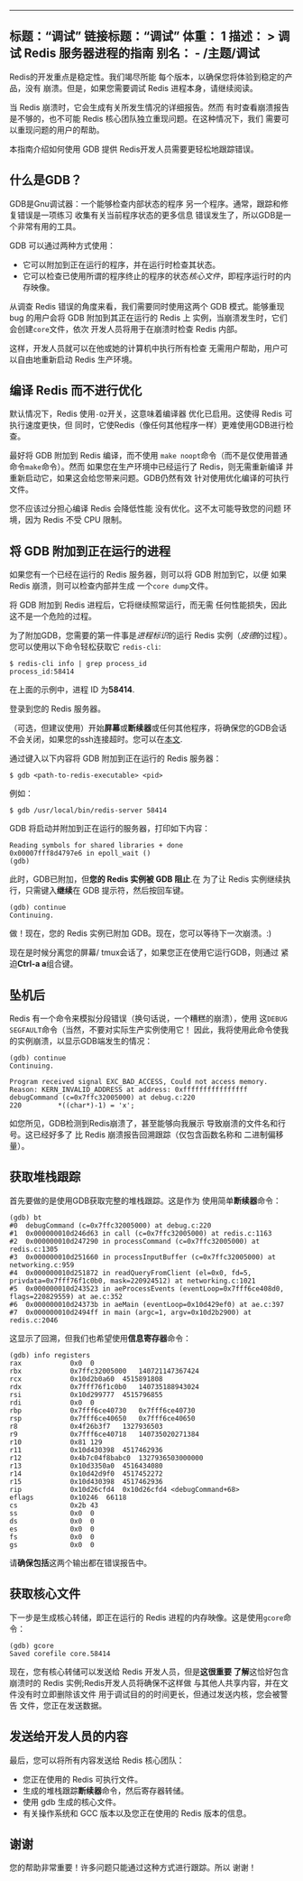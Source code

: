 ***

## 标题：“调试”&#xA;链接标题：“调试”&#xA;体重： 1&#xA;描述： >&#xA;调试 Redis 服务器进程的指南&#xA;别名：&#xA;\- /主题/调试

Redis的开发重点是稳定性。我们竭尽所能
每个版本，以确保您将体验到稳定的产品，没有
崩溃。但是，如果您需要调试 Redis 进程本身，请继续阅读。

当 Redis 崩溃时，它会生成有关所发生情况的详细报告。然而
有时查看崩溃报告是不够的，也不可能
Redis 核心团队独立重现问题。在这种情况下，我们
需要可以重现问题的用户的帮助。

本指南介绍如何使用 GDB 提供
Redis开发人员需要更轻松地跟踪错误。

## 什么是GDB？

GDB是Gnu调试器：一个能够检查内部状态的程序
另一个程序。通常，跟踪和修复错误是一项练习
收集有关当前程序状态的更多信息
错误发生了，所以GDB是一个非常有用的工具。

GDB 可以通过两种方式使用：

*   它可以附加到正在运行的程序，并在运行时检查其状态。
*   它可以检查已使用所谓的程序终止的程序的状态*核心文件*，即程序运行时的内存映像。

从调查 Redis 错误的角度来看，我们需要同时使用这两个
GDB 模式。能够重现 bug 的用户会将 GDB 附加到其正在运行的 Redis 上
实例，当崩溃发生时，它们会创建`core`文件，依次
开发人员将用于在崩溃时检查 Redis 内部。

这样，开发人员就可以在他或她的计算机中执行所有检查
无需用户帮助，用户可以自由地重新启动 Redis
生产环境。

## 编译 Redis 而不进行优化

默认情况下，Redis 使用`-O2`开关，这意味着编译器
优化已启用。这使得 Redis 可执行速度更快，但
同时，它使Redis（像任何其他程序一样）更难使用GDB进行检查。

最好将 GDB 附加到 Redis 编译，而不使用
`make noopt`命令（而不是仅使用普通命令`make`命令）。然而
如果您在生产环境中已经运行了 Redis，则无需重新编译
并重新启动它，如果这会给您带来问题。GDB仍然有效
针对使用优化编译的可执行文件。

您不应该过分担心编译 Redis 会降低性能
没有优化。这不太可能导致您的问题
环境，因为 Redis 不受 CPU 限制。

## 将 GDB 附加到正在运行的进程

如果您有一个已经在运行的 Redis 服务器，则可以将 GDB 附加到它，以便
如果 Redis 崩溃，则可以检查内部并生成
一个`core dump`文件。

将 GDB 附加到 Redis 进程后，它将继续照常运行，而无需
任何性能损失，因此这不是一个危险的过程。

为了附加GDB，您需要的第一件事是*进程标识*的运行
Redis 实例（*皮德*的过程）。您可以使用以下命令轻松获取它
`redis-cli`:

    $ redis-cli info | grep process_id
    process_id:58414

在上面的示例中，进程 ID 为**58414**.

登录到您的 Redis 服务器。

（可选，但建议使用）开始**屏幕**或**断续器**或任何其他程序，将确保您的GDB会话不会关闭，如果您的ssh连接超时。您可以在[本文](http://www.linuxjournal.com/article/6340).

通过键入以下内容将 GDB 附加到正在运行的 Redis 服务器：

    $ gdb <path-to-redis-executable> <pid>

例如：

    $ gdb /usr/local/bin/redis-server 58414

GDB 将启动并附加到正在运行的服务器，打印如下内容：

    Reading symbols for shared libraries + done
    0x00007fff8d4797e6 in epoll_wait ()
    (gdb)

此时，GDB已附加，但**您的 Redis 实例被 GDB 阻止**.在
为了让 Redis 实例继续执行，只需键入**继续**在
GDB 提示符，然后按回车键。

    (gdb) continue
    Continuing.

做！现在，您的 Redis 实例已附加 GDB。现在，您可以等待下一次崩溃。:)

现在是时候分离您的屏幕/ tmux会话了，如果您正在使用它运行GDB，则通过
紧迫**Ctrl-a a**组合键。

## 坠机后

Redis 有一个命令来模拟分段错误（换句话说，一个糟糕的崩溃），使用
这`DEBUG SEGFAULT`命令（当然，不要对实际生产实例使用它！
因此，我将使用此命令使我的实例崩溃，以显示GDB端发生的情况：

    (gdb) continue
    Continuing.

    Program received signal EXC_BAD_ACCESS, Could not access memory.
    Reason: KERN_INVALID_ADDRESS at address: 0xffffffffffffffff
    debugCommand (c=0x7ffc32005000) at debug.c:220
    220         *((char*)-1) = 'x';

如您所见，GDB检测到Redis崩溃了，甚至能够向我展示
导致崩溃的文件名和行号。这已经好多了
比 Redis 崩溃报告回溯跟踪（仅包含函数名称和
二进制偏移量）。

## 获取堆栈跟踪

首先要做的是使用GDB获取完整的堆栈跟踪。这是作为
使用简单**断续器**命令：

    (gdb) bt
    #0  debugCommand (c=0x7ffc32005000) at debug.c:220
    #1  0x000000010d246d63 in call (c=0x7ffc32005000) at redis.c:1163
    #2  0x000000010d247290 in processCommand (c=0x7ffc32005000) at redis.c:1305
    #3  0x000000010d251660 in processInputBuffer (c=0x7ffc32005000) at networking.c:959
    #4  0x000000010d251872 in readQueryFromClient (el=0x0, fd=5, privdata=0x7fff76f1c0b0, mask=220924512) at networking.c:1021
    #5  0x000000010d243523 in aeProcessEvents (eventLoop=0x7fff6ce408d0, flags=220829559) at ae.c:352
    #6  0x000000010d24373b in aeMain (eventLoop=0x10d429ef0) at ae.c:397
    #7  0x000000010d2494ff in main (argc=1, argv=0x10d2b2900) at redis.c:2046

这显示了回溯，但我们也希望使用**信息寄存器**命令：

    (gdb) info registers
    rax            0x0  0
    rbx            0x7ffc32005000   140721147367424
    rcx            0x10d2b0a60  4515891808
    rdx            0x7fff76f1c0b0   140735188943024
    rsi            0x10d299777  4515796855
    rdi            0x0  0
    rbp            0x7fff6ce40730   0x7fff6ce40730
    rsp            0x7fff6ce40650   0x7fff6ce40650
    r8             0x4f26b3f7   1327936503
    r9             0x7fff6ce40718   140735020271384
    r10            0x81 129
    r11            0x10d430398  4517462936
    r12            0x4b7c04f8babc0  1327936503000000
    r13            0x10d3350a0  4516434080
    r14            0x10d42d9f0  4517452272
    r15            0x10d430398  4517462936
    rip            0x10d26cfd4  0x10d26cfd4 <debugCommand+68>
    eflags         0x10246  66118
    cs             0x2b 43
    ss             0x0  0
    ds             0x0  0
    es             0x0  0
    fs             0x0  0
    gs             0x0  0

请**确保包括**这两个输出都在错误报告中。

## 获取核心文件

下一步是生成核心转储，即正在运行的 Redis 进程的内存映像。这是使用`gcore`命令：

    (gdb) gcore
    Saved corefile core.58414

现在，您有核心转储可以发送给 Redis 开发人员，但是**这很重要
了解**这恰好包含
崩溃时的 Redis 实例;Redis开发人员将确保不这样做
与其他人共享内容，并在文件没有时立即删除该文件
用于调试目的的时间更长，但通过发送内核，您会被警告
文件，您正在发送数据。

## 发送给开发人员的内容

最后，您可以将所有内容发送给 Redis 核心团队：

*   您正在使用的 Redis 可执行文件。
*   生成的堆栈跟踪**断续器**命令，然后寄存器转储。
*   使用 gdb 生成的核心文件。
*   有关操作系统和 GCC 版本以及您正在使用的 Redis 版本的信息。

## 谢谢

您的帮助非常重要！许多问题只能通过这种方式进行跟踪。所以
谢谢！
